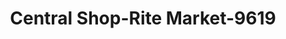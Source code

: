 ---
f_zip-code: 48768
f_state-code: MI
title: Central Shop-Rite Market-9619
f_phone: 989-823-2441
f_city-only: Vassar
f_address: 500 Goodrich Street Vassar
f_location-unique-id: '9619'
slug: central-shop-rite-market-9619
updated-on: '2024-05-30T13:46:58.046Z'
created-on: '2024-05-30T13:36:59.803Z'
published-on: '2024-05-30T13:54:32.469Z'
f_city-state: cms/city/vassar-mi.md
f_company: cms/company/central-shop-rite-market.md
f_state: cms/state/michigan.md
layout: '[payday-loan].html'
tags: payday-loan
---